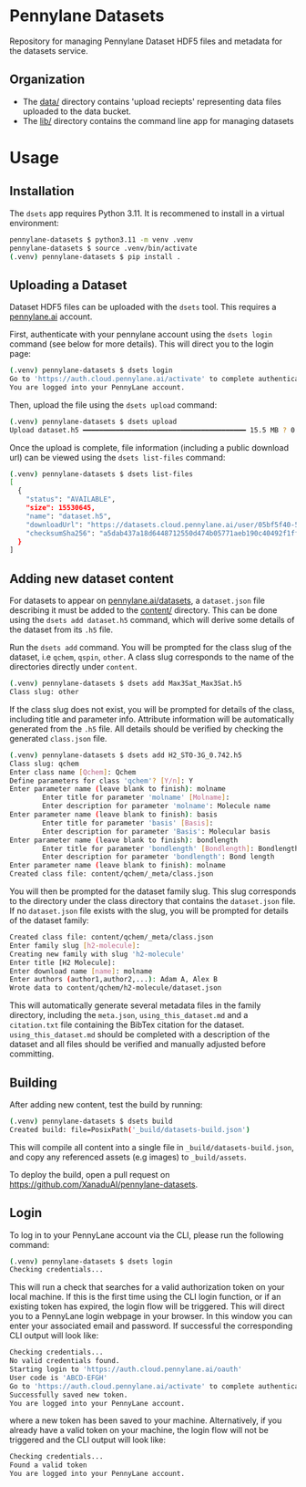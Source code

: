 # Pennylane Datasets

Repository for managing Pennylane Dataset HDF5 files and metadata for the datasets
service.

## Organization

- The [data/](data/) directory contains 'upload reciepts' representing data files uploaded
to the data bucket.
- The [lib/](lib/) directory contains the command line app for managing datasets

# Usage

## Installation

The `dsets` app requires Python 3.11. It is recommened to install in a virtual
environment:

```bash
pennylane-datasets $ python3.11 -m venv .venv
pennylane-datasets $ source .venv/bin/activate
(.venv) pennylane-datasets $ pip install .
```

## Uploading a Dataset

Dataset HDF5 files can be uploaded with the `dsets` tool. This requires a [pennylane.ai](https://pennylane.ai/) account.

First, authenticate with your pennylane account using the `dsets login` command (see below for more details). This will
direct you to the login page:

```bash
(.venv) pennylane-datasets $ dsets login
Go to 'https://auth.cloud.pennylane.ai/activate' to complete authentication.
You are logged into your PennyLane account.
```

Then, upload the file using the `dsets upload` command:
```bash
(.venv) pennylane-datasets $ dsets upload 
Upload dataset.h5 ━━━━━━━━━━━━━━━━━━━━━━━━━━━━━━━━━━━━━━━━ 15.5 MB ? 0:00:02
```

Once the upload is complete, file information (including a public
download url) can be viewed using the `dsets list-files` command:
```bash
(.venv) pennylane-datasets $ dsets list-files
[
  {
    "status": "AVAILABLE",
    "size": 15530645,
    "name": "dataset.h5",
    "downloadUrl": "https://datasets.cloud.pennylane.ai/user/05bf5f40-5d95-4a19-9589-d2cb236ac9d0",
    "checksumSha256": "a5dab437a18d6448712550d474b05771aeb190c40492f1ffcc6f662c7c86a04d"
  }
]
```

## Adding new dataset content

For datasets to appear on [pennylane.ai/datasets](https://pennylane.ai/datasets), a `dataset.json` file describing it must
be added to the [content/](content) directory. This can be done using the `dsets add dataset.h5` command, which will derive some details
of the dataset from its `.h5` file.

Run the `dsets add` command. You will be prompted for the class slug of the dataset, i.e `qchem`, `qspin`, `other`. A class
slug corresponds to the name of the directories directly under `content`.

```bash
(.venv) pennylane-datasets $ dsets add Max3Sat_Max3Sat.h5
Class slug: other
```

If the class slug does not exist, you will be prompted for details of the class, including title and parameter info. Attribute
information will be automatically generated from the `.h5` file. All details should be verified by checking the generated
`class.json` file.

```bash
(.venv) pennylane-datasets $ dsets add H2_STO-3G_0.742.h5
Class slug: qchem
Enter class name [Qchem]: Qchem
Define parameters for class 'qchem'? [Y/n]: Y
Enter parameter name (leave blank to finish): molname
        Enter title for parameter 'molname' [Molname]: 
        Enter description for parameter 'molname': Molecule name
Enter parameter name (leave blank to finish): basis
        Enter title for parameter 'basis' [Basis]: 
        Enter description for parameter 'Basis': Molecular basis
Enter parameter name (leave blank to finish): bondlength
        Enter title for parameter 'bondlength' [Bondlength]: Bondlength
        Enter description for parameter 'bondlength': Bond length
Enter parameter name (leave blank to finish): molname 
Created class file: content/qchem/_meta/class.json
```

You will then be prompted for the dataset family slug. This slug corresponds to the directory under the class directory that contains the
`dataset.json` file. If no `dataset.json` file exists with the slug, you will be prompted for details of the dataset family:

```bash
Created class file: content/qchem/_meta/class.json
Enter family slug [h2-molecule]: 
Creating new family with slug 'h2-molecule'
Enter title [H2 Molecule]: 
Enter download name [name]: molname
Enter authors (author1,author2,...): Adam A, Alex B
Wrote data to content/qchem/h2-molecule/dataset.json
```

This will automatically generate several metadata files in the family directory, including the `meta.json`, `using_this_dataset.md` and a `citation.txt`
file containing the BibTex citation for the dataset. `using_this_dataset.md` should be completed with a description of the dataset and all files should be verified and manually adjusted before committing.

## Building

After adding new content, test the build by running:

```bash
(.venv) pennylane-datasets $ dsets build
Created build: file=PosixPath('_build/datasets-build.json')
```

This will compile all content into a single file in `_build/datasets-build.json`, and copy any referenced
assets (e.g images) to `_build/assets`.

To deploy the build, open a pull request on https://github.com/XanaduAI/pennylane-datasets.

## Login

To log in to your PennyLane account via the CLI, please run the following command:
 ```bash
(.venv) pennylane-datasets $ dsets login
Checking credentials...
```

This will run a check that searches for a valid authorization token on your local machine. If this is the first time using 
the CLI login function, or if an existing token has expired, the login flow will be triggered. This will direct you to a PennyLane login webpage in your browser. In this window you can enter your associated email and password. If successful
the corresponding CLI output will look like:

```bash
Checking credentials...
No valid credentials found.
Starting login to 'https://auth.cloud.pennylane.ai/oauth'
User code is 'ABCD-EFGH'
Go to 'https://auth.cloud.pennylane.ai/activate' to complete authentication.
Successfully saved new token.
You are logged into your PennyLane account.
```

where a new token has been saved to your machine. Alternatively, if you already have a valid token on your machine, the login
flow will not be triggered and the CLI output will look like:

```bash
Checking credentials...
Found a valid token
You are logged into your PennyLane account.
```
